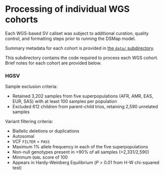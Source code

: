 # Processing of individual WGS cohorts  

Each WGS-based SV callset was subject to additional curation, quality control, and formatting steps prior to running the DSMap model.  

Summary metadata for each cohort is provided in [the `data/` subdirectory](https://github.com/talkowski-lab/dsmap/tree/main/data).  

This subdirectory contains the code required to process each WGS cohort. Brief notes for each cohort are provided below.  

### HGSV  

Sample exclusion criteria:  
*  Retained 3,202 samples from five superpopulations (AFR, AMR, EAS, EUR, SAS) with at least 100 samples per population  
*  Excluded 612 children from parent-child trios, retaining 2,590 unrelated samples

Variant filtering criteria:
*  Biallelic deletions or duplications  
*  Autosomal  
*  VCF `FILTER` = `PASS`
*  Maximum 1% allele frequency in each of the five superpopulations  
*  Non-null genotypes present in >90% of all samples (>2,331/2,590)
*  Minimum `QUAL` score of 100  
*  Appears in Hardy-Weinberg Equilibrium (_P_ > 0.01 from H-W chi-squared test)  

